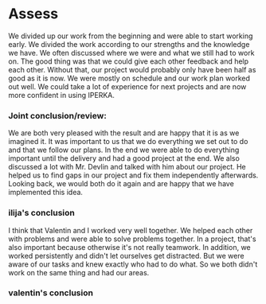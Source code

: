# Assess
We divided up our work from the beginning and were able to start working early. We divided the work according to our strengths and the knowledge we have.
We often discussed where we were and what we still had to work on. The good thing was that we could give each other feedback and help each other. Without that, our project would probably only have been half as good as it is now.
We were mostly on schedule and our work plan worked out well. We could take a lot of experience for next projects and are now more confident in using IPERKA.

### Joint conclusion/review:
We are both very pleased with the result and are happy that it is as we imagined it. It was important to us that we do everything we set out to do and that we follow our plans. In the end we were able to do everything important until the delivery and had a good project at the end. We also discussed a lot with Mr. Devlin and talked with him about our project. He helped us to find gaps in our project and fix them independently afterwards. Looking back, we would both do it again and are happy that we have implemented this idea.

### ilija's conclusion
I think that Valentin and I worked very well together. We helped each other with problems and were able to solve problems together. In a project, that's also important because otherwise it's not really teamwork. In addition, we worked persistently and didn't let ourselves get distracted. But we were aware of our tasks and knew exactly who had to do what. So we both didn't work on the same thing and had our areas.

### valentin's conclusion
